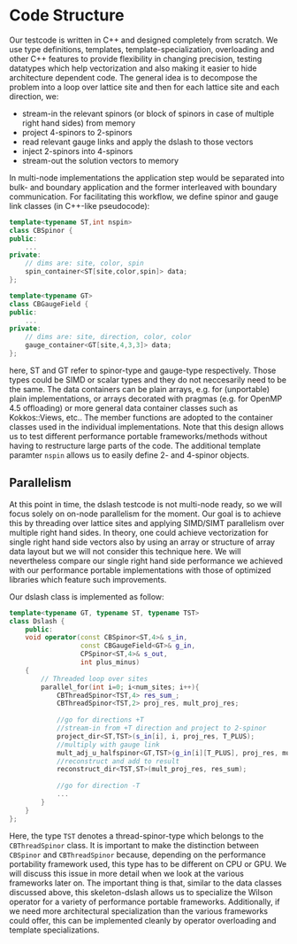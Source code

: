 # Code Structure

Our testcode is written in C++ and designed completely from scratch. We use type definitions, templates, template-specialization, overloading and other C++ features to provide flexibility in changing precision, testing datatypes which help vectorization and also making it easier to hide architecture dependent code. The general idea is to decompose the problem into a loop over lattice site and then for each lattice site and each direction, we:

* stream-in the relevant spinors (or block of spinors in case of multiple right hand sides) from memory
* project 4-spinors to 2-spinors
* read relevant gauge links and apply the dslash to those vectors
* inject 2-spinors into 4-spinors
* stream-out the solution vectors to memory

In multi-node implementations the application step would be separated into bulk- and boundary application and the former interleaved with boundary communication.
For facilitating this workflow, we define spinor and gauge link classes (in C++-like pseudocode):

```C++
template<typename ST,int nspin> 
class CBSpinor {
public: 
    ...
private:
    // dims are: site, color, spin
    spin_container<ST[site,color,spin]> data;
};

template<typename GT> 
class CBGaugeField {
public:
    ...
private:
    // dims are: site, direction, color, color
    gauge_container<GT[site,4,3,3]> data;
};
```

here, ST and GT refer to spinor-type and gauge-type respectively. Those types could be SIMD or scalar types and they do not neccesarily need to be the same. The data containers can be plain arrays, e.g. for (unportable) plain implementations, or arrays decorated with pragmas (e.g. for OpenMP 4.5 offloading) or more general data container classes such as Kokkos::Views, etc.. The member functions are adopted to the container classes used in the individual implementations. Note that this design allows us to test different performance portable frameworks/methods without having to restructure large parts of the code. The additional template paramter ```nspin``` allows us to easily define 2- and 4-spinor objects. 


## Parallelism

At this point in time, the dslash testcode is not multi-node ready, so we will focus solely on on-node parallelism for the moment. Our goal is to achieve this by threading over lattice sites and applying SIMD/SIMT parallelism over multiple right hand sides. In theory, one could achieve vectorization for single right hand side vectors also by using an array or structure of array data layout but we will not consider this technique here. We will nevertheless compare our single right hand side performance we achieved with our performance portable implementations with those of optimized libraries which feature such improvements.

Our dslash class is implemented as follow:

```C++
template<typename GT, typename ST, typename TST>
class Dslash {
    public:
    void operator(const CBSpinor<ST,4>& s_in,
                  const CBGaugeField<GT>& g_in,
                  CPSpinor<ST,4>& s_out,
                  int plus_minus) 
    {
        // Threaded loop over sites
        parallel_for(int i=0; i<num_sites; i++){
            CBThreadSpinor<TST,4> res_sum_;
            CBThreadSpinor<TST,2> proj_res, mult_proj_res;
        
            //go for directions +T
            //stream-in from +T direction and project to 2-spinor
            project_dir<ST,TST>(s_in[i], i, proj_res, T_PLUS);
            //multiply with gauge link
            mult_adj_u_halfspinor<GT,TST>(g_in[i][T_PLUS], proj_res, mult_proj_res);
            //reconstruct and add to result
            reconstruct_dir<TST,ST>(mult_proj_res, res_sum);
            
            //go for direction -T
            ...
        }
    }
};
```

Here, the type ```TST``` denotes a thread-spinor-type which belongs to the ```CBThreadSpinor``` class. It is important to make the distinction between ```CBSpinor``` and ```CBThreadSpinor``` because, depending on the performance portability framework used, this type has to be different on CPU or GPU. We will discuss this issue in more detail when we look at the various frameworks later on. The important thing is that, similar to the data classes discussed above, this skeleton-dslash allows us to specialize the Wilson operator for a variety of performance portable frameworks. Additionally, if we need more architectural specialization than the various frameworks could offer, this can be implemented cleanly by operator overloading and template specializations.
